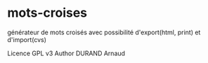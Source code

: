 # mots-croises
générateur de mots croisés avec possibilité d'export(html, print) et d'import(cvs)

Licence GPL v3
Author DURAND Arnaud
